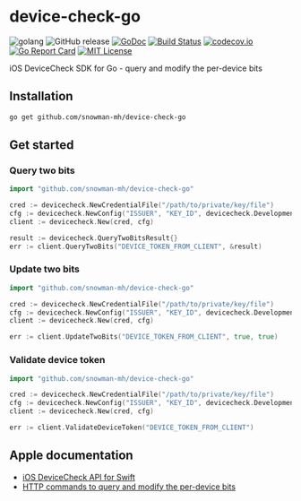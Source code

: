 # device-check-go

![golang](https://img.shields.io/badge/golang-1.11-blue.svg?style=flat)
![GitHub release](https://img.shields.io/github/release/snowman-mh/device-check-go.svg?colorB=7E7E7E)
[![GoDoc](https://godoc.org/github.com/snowman-mh/device-check-go?status.svg)](https://godoc.org/github.com/snowman-mh/device-check-go)
[![Build Status](https://travis-ci.org/snowman-mh/device-check-go.svg?branch=master)](https://travis-ci.org/snowman-mh/device-check-go)
[![codecov.io](https://codecov.io/github/snowman-mh/device-check-go/coverage.svg?branch=master)](https://codecov.io/github/snowman-mh/device-check-go?branch=master)
[![Go Report Card](https://goreportcard.com/badge/github.com/snowman-mh/device-check-go)](https://goreportcard.com/report/github.com/snowman-mh/device-check-go)
[![MIT License](http://img.shields.io/badge/license-MIT-blue.svg?style=flat)](LICENSE)

iOS DeviceCheck SDK for Go - query and modify the per-device bits

## Installation

```bash
go get github.com/snowman-mh/device-check-go
```

## Get started

### Query two bits

```go
import "github.com/snowman-mh/device-check-go"

cred := devicecheck.NewCredentialFile("/path/to/private/key/file")
cfg := devicecheck.NewConfig("ISSUER", "KEY_ID", devicecheck.Development)
client := devicecheck.New(cred, cfg)

result := devicecheck.QueryTwoBitsResult{}
err := client.QueryTwoBits("DEVICE_TOKEN_FROM_CLIENT", &result)
```

### Update two bits

```go
import "github.com/snowman-mh/device-check-go"

cred := devicecheck.NewCredentialFile("/path/to/private/key/file")
cfg := devicecheck.NewConfig("ISSUER", "KEY_ID", devicecheck.Development)
client := devicecheck.New(cred, cfg)

err := client.UpdateTwoBits("DEVICE_TOKEN_FROM_CLIENT", true, true)
```

### Validate device token

```go
import "github.com/snowman-mh/device-check-go"

cred := devicecheck.NewCredentialFile("/path/to/private/key/file")
cfg := devicecheck.NewConfig("ISSUER", "KEY_ID", devicecheck.Development)
client := devicecheck.New(cred, cfg)

err := client.ValidateDeviceToken("DEVICE_TOKEN_FROM_CLIENT")
```

## Apple documentation

- [iOS DeviceCheck API for Swift](https://developer.apple.com/documentation/devicecheck)
- [HTTP commands to query and modify the per-device bits](https://developer.apple.com/documentation/devicecheck/accessing_and_modifying_per-device_data)
